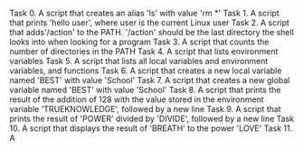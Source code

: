 Task 0. A script that creates an alias 'ls' with value 'rm *'
Task 1. A script that prints 'hello user', where user is the current Linux user
Task 2. A script that adds'/action' to the PATH. '/action' should be the last directory the shell looks into when looking for a program
Task 3. A script that counts the number of directories in the PATH
Task 4. A script that lists environment variables
Task 5. A script that lists all local variables and environment variables, and functions
Task 6. A script that creates a new local variable named 'BEST' with value 'School'
Task 7. A script that creates a new global variable named 'BEST' with value 'School'
Task 8. A script that prints the result of the addition of 128 with the value stored in the environment variable 'TRUEKNOWLEDGE', followed by a new line
Task 9. A script that prints the result of 'POWER' divided by 'DIVIDE', followed by a new line
Task 10. A script that displays the result of 'BREATH' to the power 'LOVE'
Task 11. A 
